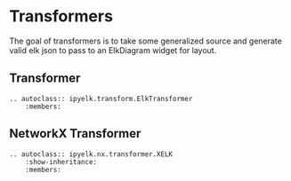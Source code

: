 # Transformers
The goal of transformers is to take some generalized source and generate valid
elk json to pass to an ElkDiagram widget for layout.

## Transformer

```{eval-rst}
.. autoclass:: ipyelk.transform.ElkTransformer
    :members:
```

## NetworkX Transformer

```{eval-rst}
.. autoclass:: ipyelk.nx.transformer.XELK
    :show-inheritance:
    :members:
```
